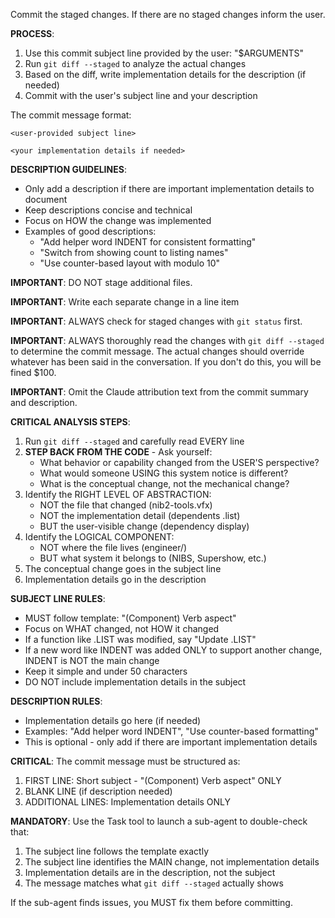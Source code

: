 Commit the staged changes.  If there are no staged changes inform the user.

**PROCESS**:
1. Use this commit subject line provided by the user: "$ARGUMENTS"
2. Run `git diff --staged` to analyze the actual changes
3. Based on the diff, write implementation details for the description (if needed)
4. Commit with the user's subject line and your description

The commit message format:
```
<user-provided subject line>

<your implementation details if needed>
```

**DESCRIPTION GUIDELINES**:
- Only add a description if there are important implementation details to document
- Keep descriptions concise and technical
- Focus on HOW the change was implemented
- Examples of good descriptions:
  - "Add helper word INDENT for consistent formatting"
  - "Switch from showing count to listing names"
  - "Use counter-based layout with modulo 10"

**IMPORTANT**: DO NOT stage additional files.

**IMPORTANT**: Write each separate change in a line item

**IMPORTANT**: ALWAYS check for staged changes with `git status` first.

**IMPORTANT**: ALWAYS thoroughly read the changes with `git diff --staged` to determine the commit message.  The actual changes should override whatever has been said in the conversation.  If you don't do this, you will be fined $100.

**IMPORTANT**: Omit the Claude attribution text from the commit summary and description.

**CRITICAL ANALYSIS STEPS**:
1. Run `git diff --staged` and carefully read EVERY line
2. **STEP BACK FROM THE CODE** - Ask yourself:
   - What behavior or capability changed from the USER'S perspective?
   - What would someone USING this system notice is different?
   - What is the conceptual change, not the mechanical change?
3. Identify the RIGHT LEVEL OF ABSTRACTION:
   - NOT the file that changed (nib2-tools.vfx)
   - NOT the implementation detail (dependents .list)
   - BUT the user-visible change (dependency display)
4. Identify the LOGICAL COMPONENT:
   - NOT where the file lives (engineer/)
   - BUT what system it belongs to (NIBS, Supershow, etc.)
5. The conceptual change goes in the subject line
6. Implementation details go in the description

**SUBJECT LINE RULES**:
- MUST follow template: "(Component) Verb aspect"
- Focus on WHAT changed, not HOW it changed
- If a function like .LIST was modified, say "Update .LIST"
- If a new word like INDENT was added ONLY to support another change, INDENT is NOT the main change
- Keep it simple and under 50 characters
- DO NOT include implementation details in the subject

**DESCRIPTION RULES**:
- Implementation details go here (if needed)
- Examples: "Add helper word INDENT", "Use counter-based formatting"
- This is optional - only add if there are important implementation details

**CRITICAL**: The commit message must be structured as:
1. FIRST LINE: Short subject - "(Component) Verb aspect" ONLY
2. BLANK LINE (if description needed)
3. ADDITIONAL LINES: Implementation details ONLY

**MANDATORY**: Use the Task tool to launch a sub-agent to double-check that:
1. The subject line follows the template exactly
2. The subject line identifies the MAIN change, not implementation details
3. Implementation details are in the description, not the subject
4. The message matches what `git diff --staged` actually shows

If the sub-agent finds issues, you MUST fix them before committing.